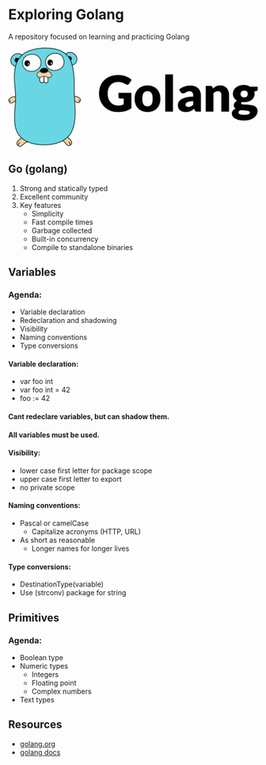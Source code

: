 # Exploring Golang
A repository focused on learning and practicing Golang

<p align='center'>
    <img src='golang-logo.png' alt='screenshot' />
</p>

## Go (golang)

1. Strong and statically typed
2. Excellent community
3. Key features
   - Simplicity
   - Fast compile times
   - Garbage collected
   - Built-in concurrency
   - Compile to standalone binaries

## Variables

### Agenda:
- Variable declaration
- Redeclaration and shadowing
- Visibility
- Naming conventions
- Type conversions

#### Variable declaration:
- var foo int
- var foo int = 42
- foo := 42

#### Cant redeclare variables, but can shadow them.

#### All variables must be used.

#### Visibility:
  - lower case first letter for package scope
  - upper case first letter to export
  - no private scope

#### Naming conventions:
- Pascal or camelCase
    - Capitalize acronyms (HTTP, URL)
- As short as reasonable
    - Longer names for longer lives

#### Type conversions:
- DestinationType(variable)
- Use (strconv) package for string


## Primitives
### Agenda:
- Boolean type
- Numeric types
    - Integers
    - Floating point
    - Complex numbers
- Text types

## Resources

- [golang.org](https://golang.org/)
- [golang docs](https://golang.org/doc/)